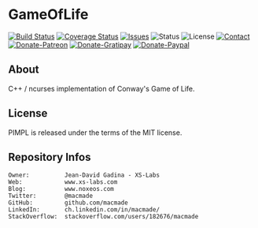 GameOfLife
==========

[![Build Status](https://img.shields.io/travis/macmade/GameOfLife.svg?branch=master&style=flat)](https://travis-ci.org/macmade/GameOfLife)
[![Coverage Status](https://img.shields.io/coveralls/macmade/GameOfLife.svg?branch=master&style=flat)](https://coveralls.io/r/macmade/GameOfLife?branch=master)
[![Issues](http://img.shields.io/github/issues/macmade/GameOfLife.svg?style=flat)](https://github.com/macmade/GameOfLife/issues)
![Status](https://img.shields.io/badge/status-active-brightgreen.svg?style=flat)
![License](https://img.shields.io/badge/license-boost-brightgreen.svg?style=flat)
[![Contact](https://img.shields.io/badge/contact-@macmade-blue.svg?style=flat)](https://twitter.com/macmade)  
[![Donate-Patreon](https://img.shields.io/badge/donate-patreon-yellow.svg?style=flat)](https://patreon.com/macmade)
[![Donate-Gratipay](https://img.shields.io/badge/donate-gratipay-yellow.svg?style=flat)](https://www.gratipay.com/macmade)
[![Donate-Paypal](https://img.shields.io/badge/donate-paypal-yellow.svg?style=flat)](https://paypal.me/xslabs)

About
-----

C++ / ncurses implementation of Conway's Game of Life.

License
-------

PIMPL is released under the terms of the MIT license.

Repository Infos
----------------

    Owner:          Jean-David Gadina - XS-Labs
    Web:            www.xs-labs.com
    Blog:           www.noxeos.com
    Twitter:        @macmade
    GitHub:         github.com/macmade
    LinkedIn:       ch.linkedin.com/in/macmade/
    StackOverflow:  stackoverflow.com/users/182676/macmade
